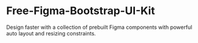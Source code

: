 # Free-Figma-Bootstrap-UI-Kit
Design faster with a collection of prebuilt Figma components with powerful auto layout and resizing constraints. 
